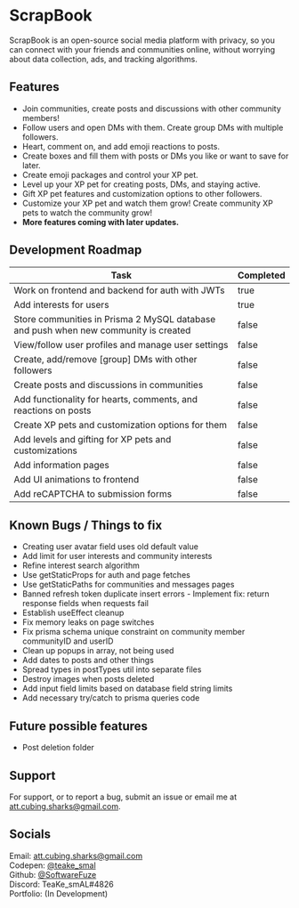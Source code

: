 
# ScrapBook

ScrapBook is an open-source social media platform with privacy, so you can connect with your friends and communities online, without worrying about data collection, ads, and tracking algorithms.


## Features

- Join communities, create posts and discussions with other community members!
- Follow users and open DMs with them. Create group DMs with multiple followers.
- Heart, comment on, and add emoji reactions to posts.
- Create boxes and fill them with posts or DMs you like or want to save for later.
- Create emoji packages and control your XP pet.
- Level up your XP pet for creating posts, DMs, and staying active.
- Gift XP pet features and customization options to other followers.
- Customize your XP pet and watch them grow! Create community XP pets to watch the community grow!
- **More features coming with later updates.**


## Development Roadmap

| Task                                                                                | Completed |
|-------------------------------------------------------------------------------------|-----------|
| Work on frontend and backend for auth with JWTs                                     | true      |
| Add interests for users                                                             | true      |
| Store communities in Prisma 2 MySQL database and push when new community is created | false     |
| View/follow user profiles and manage user settings                                  | false     |
| Create, add/remove \[group] DMs with other followers                                | false     |
| Create posts and discussions in communities                                         | false     |
| Add functionality for hearts, comments, and reactions on posts                      | false     |
| Create XP pets and customization options for them                                   | false     |
| Add levels and gifting for XP pets and customizations                               | false     |
| Add information pages                                                               | false     |
| Add UI animations to frontend                                                       | false     |
| Add reCAPTCHA to submission forms                                                   | false     |

## Known Bugs / Things to fix

- Creating user avatar field uses old default value
- Add limit for user interests and community interests
- Refine interest search algorithm
- Use getStaticProps for auth and page fetches
- Use getStaticPaths for communities and messages pages
- Banned refresh token duplicate insert errors - Implement fix: return response fields when requests fail
- Establish useEffect cleanup
- Fix memory leaks on page switches
- Fix prisma schema unique constraint on community member communityID and userID
- Clean up popups in array, not being used
- Add dates to posts and other things
- Spread types in postTypes util into separate files
- Destroy images when posts deleted
- Add input field limits based on database field string limits
- Add necessary try/catch to prisma queries code

## Future possible features
- Post deletion folder

## Support

For support, or to report a bug, submit an issue or email me at att.cubing.sharks@gmail.com.


## Socials
Email: att.cubing.sharks@gmail.com  
Codepen: [@teake_smal](https://codepen.io/teake_smal)  
Github: [@SoftwareFuze](https://github.com/SoftwareFuze)  
Discord: TeaKe_smAL#4826  
Portfolio: (In Development)   



